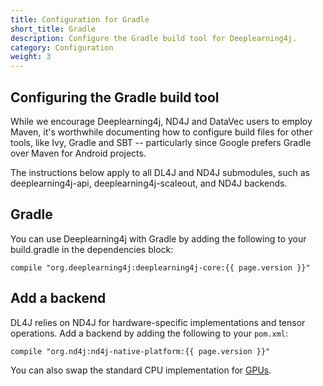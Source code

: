 ```yaml
---
title: Configuration for Gradle
short_title: Gradle
description: Configure the Gradle build tool for Deeplearning4j.
category: Configuration
weight: 3
---
```


## Configuring the Gradle build tool

While we encourage Deeplearning4j, ND4J and DataVec users to employ Maven, it's worthwhile documenting how to configure build files for other tools, like Ivy, Gradle and SBT -- particularly since Google prefers Gradle over Maven for Android projects. 

The instructions below apply to all DL4J and ND4J submodules, such as deeplearning4j-api, deeplearning4j-scaleout, and ND4J backends.

## Gradle

You can use Deeplearning4j with Gradle by adding the following to your build.gradle in the dependencies block:

    compile "org.deeplearning4j:deeplearning4j-core:{{ page.version }}"

## Add a backend

DL4J relies on ND4J for hardware-specific implementations and tensor operations. Add a backend by adding the following to your `pom.xml`:

    compile "org.nd4j:nd4j-native-platform:{{ page.version }}"

You can also swap the standard CPU implementation for [GPUs](./gpu-cpu-setup).